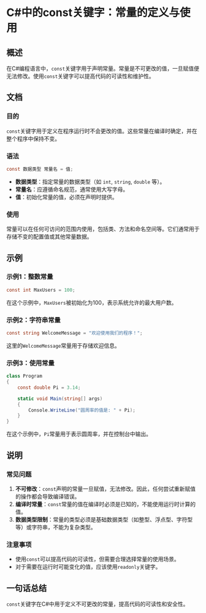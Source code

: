 <!--
Meta Description: # C#中的const关键字：常量的定义与使用 ## 概述 在C#编程语言中，`const`关键字用于声明常量。常量是不可更改的值，一旦赋值便无法修改。使用`const`关键字可以提高代码的可读性和维护性。 ## 文档 ### 目的 `const`关键字用于定义在程序运行时不会更改的值。这些常量在编...
Meta Keywords: const, csharp, string, 数据类型, 常量名
-->

# C#中的const关键字：常量的定义与使用

## 概述
在C#编程语言中，`const`关键字用于声明常量。常量是不可更改的值，一旦赋值便无法修改。使用`const`关键字可以提高代码的可读性和维护性。

## 文档
### 目的
`const`关键字用于定义在程序运行时不会更改的值。这些常量在编译时确定，并在整个程序中保持不变。

### 语法
```csharp
const 数据类型 常量名 = 值;
```
- **数据类型**：指定常量的数据类型（如 `int`, `string`, `double` 等）。
- **常量名**：应遵循命名规范，通常使用大写字母。
- **值**：初始化常量的值，必须在声明时提供。

### 使用
常量可以在任何可访问的范围内使用，包括类、方法和命名空间等。它们通常用于存储不变的配置值或其他常量数据。

## 示例
### 示例1：整数常量
```csharp
const int MaxUsers = 100;
```
在这个示例中，`MaxUsers`被初始化为100，表示系统允许的最大用户数。

### 示例2：字符串常量
```csharp
const string WelcomeMessage = "欢迎使用我们的程序！";
```
这里的`WelcomeMessage`常量用于存储欢迎信息。

### 示例3：使用常量
```csharp
class Program
{
    const double Pi = 3.14;

    static void Main(string[] args)
    {
        Console.WriteLine("圆周率的值是: " + Pi);
    }
}
```
在这个示例中，`Pi`常量用于表示圆周率，并在控制台中输出。

## 说明
### 常见问题
1. **不可修改**：`const`声明的常量一旦赋值，无法修改。因此，任何尝试重新赋值的操作都会导致编译错误。
2. **编译时常量**：`const`常量的值在编译时必须是已知的，不能使用运行时计算的值。
3. **数据类型限制**：常量的类型必须是基础数据类型（如整型、浮点型、字符型等）或字符串，不能为复杂类型。

### 注意事项
- 使用`const`可以提高代码的可读性，但需要合理选择常量的使用场景。
- 对于需要在运行时可能变化的值，应该使用`readonly`关键字。

## 一句话总结
`const`关键字在C#中用于定义不可更改的常量，提高代码的可读性和安全性。